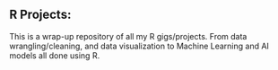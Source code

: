 ## R Projects:

This is a wrap-up repository of all my R gigs/projects. From data wrangling/cleaning, and data visualization to Machine Learning and AI models all done using R.

